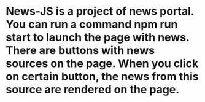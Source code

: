 # News-JS is a project of news portal. You can run a command npm run start to launch the page with news. There are buttons with news sources on the page. When you click on certain button, the news from this source are rendered on the page.
